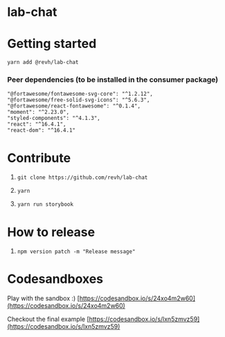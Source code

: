 # lab-chat

# Getting started

`yarn add @revh/lab-chat`

### Peer dependencies (to be installed in the consumer package)
    "@fortawesome/fontawesome-svg-core": "^1.2.12",
    "@fortawesome/free-solid-svg-icons": "^5.6.3",
    "@fortawesome/react-fontawesome": "^0.1.4",
    "moment": "^2.23.0",
    "styled-components": "^4.1.3",
    "react": "^16.4.1",
    "react-dom": "^16.4.1"

# Contribute

1. `git clone https://github.com/revh/lab-chat`

2. `yarn`

3. `yarn run storybook`

# How to release

1. `npm version patch -m "Release message"`

# Codesandboxes

Play with the sandbox :) [https://codesandbox.io/s/24xo4m2w60](https://codesandbox.io/s/24xo4m2w60) 

Checkout the final example [https://codesandbox.io/s/lxn5zmvz59](https://codesandbox.io/s/lxn5zmvz59) 
